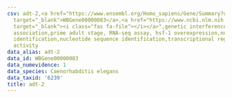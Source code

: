 ```yaml
---
csv: adt-2,<a href="https://www.ensembl.org/Homo_sapiens/Gene/Summary?db=core;g=WBGene00000083"
  target="_blank">WBGene00000083</a>,<a href="https://www.ncbi.nlm.nih.gov/pubmed/30894454"
  target="_blank"><i class="fas fa-file"></i></a>",genetic interference,functional
  association,prime adult stage, RNA-seq assay, hsf-1 overexpression,nucleotide sequence
  identification,nucleotide sequence identification,transcriptional regulation,up-regulates
  activity
data_alias: adt-2
data_id: WBGene00000083
data_numevidence: 1
data_species: Caenorhabditis elegans
data_taxid: '6239'
title: adt-2
---
```

